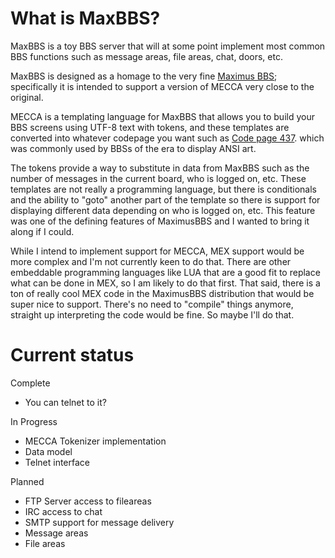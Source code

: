 # What is MaxBBS?

MaxBBS is a toy BBS server that will at some point implement most common BBS
functions such as message areas, file areas, chat, doors, etc.

MaxBBS is designed as a homage to the very fine [Maximus BBS](https://github.com/sdudley/maximus); specifically it
is intended to support a version of MECCA very close to the original.

MECCA is a templating language for MaxBBS that allows you to build your BBS
screens using UTF-8 text with tokens, and these templates are converted into
whatever codepage you want such as [Code page 437](https://en.wikipedia.org/wiki/Code_page_437). which was commonly used
by BBSs of the era to display ANSI art.

The tokens provide a way to substitute in data from MaxBBS such as the number
of messages in the current board, who is logged on, etc. These templates
are not really a programming language, but there is conditionals and the
ability to "goto" another part of the template so there is support for
displaying different data depending on who is logged on, etc. This feature was
one of the defining features of MaximusBBS and I wanted to bring it along if
I could.

While I intend to implement support for MECCA, MEX support would be more
complex and I'm not currently keen to do that. There are other embeddable
programming languages like LUA that are a good fit to replace what can be done
in MEX, so I am likely to do that first. That said, there is a ton of really
cool MEX code in the MaximusBBS distribution that would be super nice to
support. There's no need to "compile" things anymore, straight up interpreting
the code would be fine. So maybe I'll do that.

# Current status

Complete

- You can telnet to it?

In Progress

- MECCA Tokenizer implementation
- Data model
- Telnet interface

Planned

- FTP Server access to fileareas
- IRC access to chat
- SMTP support for message delivery
- Message areas
- File areas
